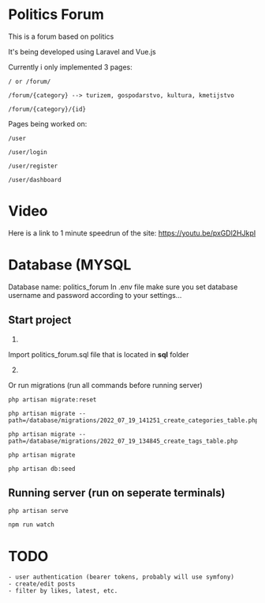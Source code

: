# Politics Forum

This is a forum based on politics

It's being developed using Laravel and Vue.js

Currently i only implemented 3 pages:
    
    / or /forum/
    
    /forum/{category} --> turizem, gospodarstvo, kultura, kmetijstvo
    
    /forum/{category}/{id}

Pages being worked on:

    /user

    /user/login

    /user/register

    /user/dashboard

# Video

Here is a link to 1 minute speedrun of the site: https://youtu.be/pxGDl2HJkpI

# Database (MYSQL

Database name: politics_forum
In .env file make sure you set database username and password according to your settings...
<br/>

## Start project

1.
Import politics_forum.sql file that is located in <b>sql</b> folder

2.
Or run migrations (run all commands before running server)

    php artisan migrate:reset

    php artisan migrate --path=/database/migrations/2022_07_19_141251_create_categories_table.php

    php artisan migrate --path=/database/migrations/2022_07_19_134845_create_tags_table.php   

    php artisan migrate

    php artisan db:seed

## Running server (run on seperate terminals)

    php artisan serve

    npm run watch

# TODO

    - user authentication (bearer tokens, probably will use symfony)
    - create/edit posts
    - filter by likes, latest, etc.